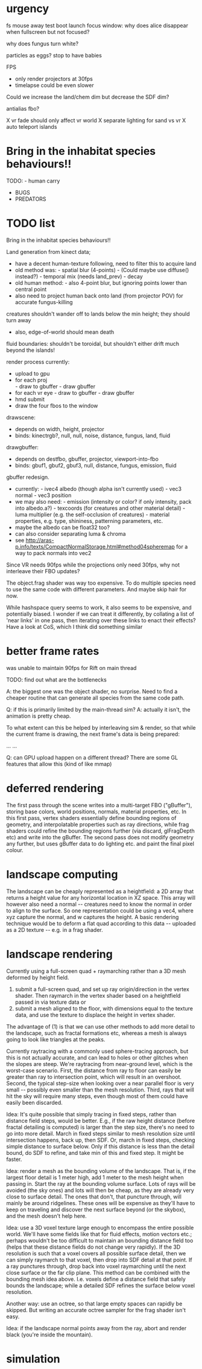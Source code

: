 # urgency


fs mouse away
test boot launch
focus window: why does alice disappear when fullscreen but not focused?


why does fungus turn white?

particles as eggs?
stop to have babies

FPS
- only render projectors at 30fps
- timelapse could be even slower

Could we increase the land/chem dim but decrease the SDF dim?

antialias fbo?

X vr fade should only affect vr world
X separate lighting for sand vs vr
X auto teleport islands

# Bring in the inhabitat species behaviours!!

TODO: 
      - human carry

- BUGS
- PREDATORS


# TODO list

Bring in the inhabitat species behaviours!!

Land generation from kinect data;
- have a decent human-texture following, need to filter this to acquire land
- old method was: 
      - spatial blur (4-points)
            - (Could maybe use diffuse() instead?)
      - temporal mix (needs land_prev)
      - decay
- old human method:
      - also 4-point blur, but ignoring points lower than central point
- also need to project human back onto land (from projector POV) for accurate fungus-killing


creatures shouldn't wander off to lands below the min height; they should turn away
- also, edge-of-world should mean death

fluid boundaries: shouldn't be toroidal, but shouldn't either drift much beyond the islands! 


render process currently:
- upload to gpu
- for each proj   
      - draw to gbuffer
      - draw gbuffer
- for each vr eye
      - draw to gbuffer
      - draw gbuffer
- hmd submit
- draw the four fbos to the window

drawscene:
- depends on width, height, projector
- binds: kinectrgb?, null, null, noise, distance, fungus, land, fluid 
      
drawgbuffer:
- depends on destfbo, gbuffer, projector, viewport-into-fbo
- binds: gbuf1, gbuf2, gbuf3, null, distance, fungus, emission, fluid


gbuffer redesign. 
- currently:
      - ivec4 albedo (though alpha isn't currently used)
      - vec3 normal
      - vec3 position
- we may also need:
      - emission (intensity or color? if only intensity, pack into albedo.a?)
      - texcoords (for creatures and other material detail)
      - luma multiplier (e.g. the self-occlusion of creatures)
      - material properties, e.g. type, shininess, patterning parameters, etc.
- maybe the albedo can be float32 too? 
- can also consider separating luma & chroma
- see http://aras-p.info/texts/CompactNormalStorage.html#method04spheremap for a way to pack normals into vec2


Since VR needs 90fps while the projections only need 30fps, why not interleave their FBO updates?

The object.frag shader was way too expensive. To do multiple species need to use the same code with different parameters. And maybe skip hair for now.


While hashspace query seems to work, it also seems to be expensive, and potentially biased. 
I wonder if we can treat it differently, by collating a list of 'near links' in one pass, then iterating over these links to enact their effects?
Have a look at CoS, which I think did something similar



# better frame rates

was unable to maintain 90fps for Rift on main thread

TODO: find out what are the bottlenecks

A: the biggest one was the object shader, no surprise. Need to find a cheaper routine that can generate all species from the same code path.

Q: if this is primarily limited by the main-thread sim?
A: actually it isn't, the animation is pretty cheap.


To what extent can this be helped by interleaving sim & render, so that while the current frame is drawing, the next frame's data is being prepared:

<sim0><sim1><sim2>...
      <ren0><ren1><ren2>...

Q: can GPU upload happen on a different thread? There are some GL features that allow this (kind of like mmap)




# deferred rendering

The first pass through the scene writes into a multi-target FBO ("gBuffer"), storing base colors, world positions, normals, material properties, etc. In this first pass, vertex shaders essentially define bounding regions of geometry, and interpolatable properties such as ray directions, while frag shaders could refine the bounding regions further (via discard, glFragDepth etc) and write into the gBuffer. 
The second pass does not modify geometry any further, but uses gBuffer data to do lighting etc. and paint the final pixel colour.


# landscape computing

The landscape can be cheaply represented as a heightfield: a 2D array that returns a height value for any horizontal location in XZ space. 
This array will however also need a normal -- creatures need to know the normal in order to align to the surface. 
So one representation could be using a vec4, where xyz capture the normal, and w captures the height.
A basic rendering technique would be to deform a flat quad according to this data -- uploaded as a 2D texture -- e.g. in a frag shader.

# landscape rendering

Currently using a full-screen quad + raymarching rather than a 3D mesh deformed by height field. 

1. submit a full-screen quad, and set up ray origin/direction in the vertex shader. Then raymarch in the vertex shader based on a heightfield passed in via texture data 
or 
2. submit a mesh aligned to the floor, with dimensions equal to the texture data, and use the texture to displace the height in vertex shader.

The advantage of (1) is that we can use other methods to add more detail to the landscape, such as fractal formations etc, whereas a mesh is always going to look like triangles at the peaks. 

Currently raytracing with a commonly used sphere-tracing approach, but this is not actually accurate, and can lead to holes or other glitches when the slopes are steep. We're raytracing from near-ground level, which is the worst-case scenario.  First, the distance from ray to floor can easily be greater than ray to intersection point, which will result in an overshoot. Second, the typical step-size when looking over a near parallel floor is very small -- possibly even smaller than the mesh resolution. Third, rays that will hit the sky will require many steps, even though most of them could have easily been discarded. 

Idea: It's quite possible that simply tracing in fixed steps, rather than distance field steps, would be better. E.g., if the raw height distance (before fractal detailing is computed) is larger than the step size, there's no need to go into more detail. March in fixed steps similar to mesh resolution size until intersection happens, back up, then SDF. Or, march in fixed steps, checking simple distance to surface below. Only if this distance is less than the detail bound, do SDF to refine, and take min of this and fixed step. It might be faster. 

Idea: render a mesh as the bounding volume of the landscape. That is, if the largest floor detail is 1 meter high, add 1 meter to the mesh height when passing in. Start the ray at the bounding volume surface. Lots of rays will be avoided (the sky ones) and lots will then be cheap, as they are already very close to surface detail. The ones that don't, that puncture through, will mainly be around ridgelines. These ones will be expensive as they'll have to keep on traveling and discover the next surface beyond (or the skybox), and the mesh doesn't help here. 

Idea: use a 3D voxel texture large enough to encompass the entire possible world. We'll have some fields like that for fluid effects, motion vectors etc.; perhaps wouldn't be too difficult to maintain an bounding distance field too (helps that these distance fields do not change very rapidly). If the 3D resolution is such that a voxel covers all possible surface detail, then we can simply raymarch to that voxel, then drop into SDF detail at that point. If a ray punctures through, drop back into voxel raymarching until the next close surface or the far clip plane.  This method can be combined with the bounding mesh idea above. I.e. voxels define a distance field that safely bounds the landscape; while a detailed SDF refines the surface below voxel resolution.

Another way: use an octree, so that large empty spaces can rapidly be skipped. But writing an accurate octree sampler for the frag shader isn't easy.

Idea: if the landscape normal points away from the ray, abort and render black (you're inside the mountain). 

# simulation

